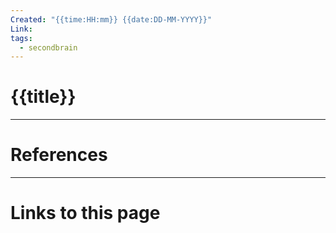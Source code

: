 ```yaml
---
Created: "{{time:HH:mm}} {{date:DD-MM-YYYY}}"
Link: 
tags:
  - secondbrain
---
```


# {{title}}







--- 
# References



--- 
# Links to this page

